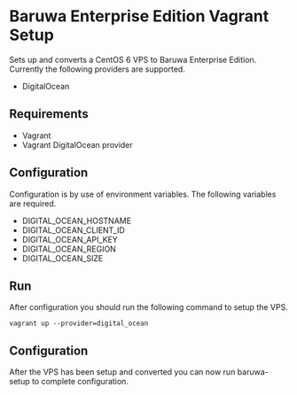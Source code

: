 # Baruwa Enterprise Edition Vagrant Setup

Sets up and converts a CentOS 6 VPS to Baruwa Enterprise Edition.
Currently the following providers are supported.

* DigitalOcean

## Requirements

* Vagrant
* Vagrant DigitalOcean provider

## Configuration

Configuration is by use of environment variables. The following
variables are required.

* DIGITAL_OCEAN_HOSTNAME
* DIGITAL_OCEAN_CLIENT_ID
* DIGITAL_OCEAN_API_KEY
* DIGITAL_OCEAN_REGION
* DIGITAL_OCEAN_SIZE

## Run

After configuration you should run the following command to setup
the VPS.

    vagrant up --provider=digital_ocean

 ## Configuration

 After the VPS has been setup and converted you can now run baruwa-setup
 to complete configuration.
